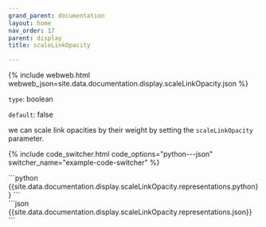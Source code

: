 ```yaml
---
grand_parent: documentation
layout: home
nav_order: 17
parent: display
title: scaleLinkOpacity

---
```


{% include webweb.html webweb_json=site.data.documentation.display.scaleLinkOpacity.json %}

```type```: boolean

```default```: false

we can scale link opacities by their weight by setting the `scaleLinkOpacity` parameter.

{% include code_switcher.html code_options="python---json" switcher_name="example-code-switcher" %}
<div class='select-code-block example-code-switcher python-code-block select-code-block-visible'></div>
```python
{{site.data.documentation.display.scaleLinkOpacity.representations.python}}
```
<div class='select-code-block example-code-switcher json-code-block'></div>
```json
{{site.data.documentation.display.scaleLinkOpacity.representations.json}}
```